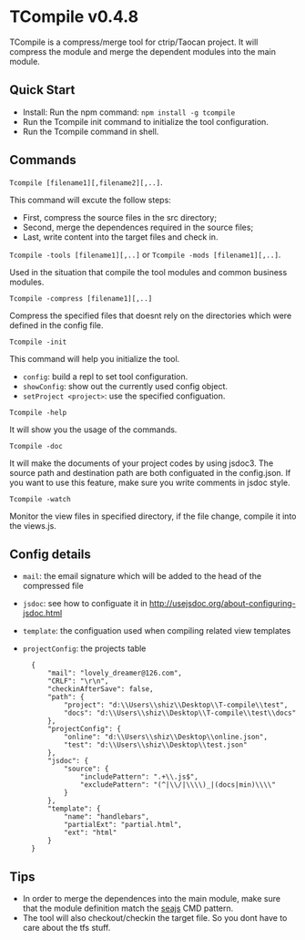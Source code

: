# TCompile v0.4.8

TCompile is a compress/merge tool for ctrip/Taocan project. It will compress the module and merge the dependent modules into the main module. 

## Quick Start

* Install: Run the npm command: `npm install -g tcompile`
* Run the Tcompile init command to initialize the tool configuration. 
* Run the Tcompile command in shell. 

## Commands

`Tcompile [filename1][,filename2][,..]`. 

This command will excute the follow steps: 
* First, compress the source files in the src directory;
* Second, merge the dependences required in the source files;
* Last, write content into the target files and check in.

`Tcompile -tools [filename1][,..]` or `Tcompile -mods [filename1][,..]`.

Used in the situation that compile the tool modules and common business modules.

`Tcompile -compress [filename1][,..]`

Compress the specified files that doesnt rely on the directories which were defined in the config file. 

`Tcompile -init`

This command will help you initialize the tool.
* `config`: build a repl to set tool configuration. 
* `showConfig`: show out the currently used config object.
* `setProject <project>`: use the specified <project> configuation.

`Tcompile -help`

It will show you the usage of the commands.

`Tcompile -doc`

It will make the documents of your project codes by using jsdoc3. The source path and destination path are both configuated in the config.json. If you want to use this feature, make sure you write comments in jsdoc style.

`Tcompile -watch`

Monitor the view files in specified directory, if the file change, compile it into the views.js.

## Config details

* `mail`: the email signature which will be added to the head of the compressed file
* `jsdoc`: see how to configuate it in http://usejsdoc.org/about-configuring-jsdoc.html
* `template`: the configuation used when compiling related view templates
* `projectConfig`: the projects table

		{
		    "mail": "lovely_dreamer@126.com",
		    "CRLF": "\r\n",
		    "checkinAfterSave": false,
		    "path": {
		        "project": "d:\\Users\\shiz\\Desktop\\T-compile\\test",
		        "docs": "d:\\Users\\shiz\\Desktop\\T-compile\\test\\docs"
		    },
		    "projectConfig": {
		        "online": "d:\\Users\\shiz\\Desktop\\online.json",
		        "test": "d:\\Users\\shiz\\Desktop\\test.json"
		    },
		    "jsdoc": {
		        "source": {
		            "includePattern": ".+\\.js$",
		            "excludePattern": "(^|\\/|\\\\)_|(docs|min)\\\\"
		        }
		    },
		    "template": {
		        "name": "handlebars",
		        "partialExt": "partial.html",
		        "ext": "html"
		    }
		}

## Tips

* In order to merge the dependences into the main module, make sure that the module definition match the [seajs](http://seajs.org/docs/) CMD pattern.
* The tool will also checkout/checkin the target file. So you dont have to care about the tfs stuff. 